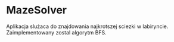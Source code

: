 # MazeSolver

Aplikacja slużaca do znajdowania najkrotszej sciezki w labiryncie. Zaimplementowany zostal algorytm BFS.
